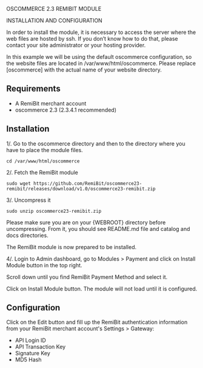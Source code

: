 OSCOMMERCE 2.3 REMIBIT MODULE

INSTALLATION AND CONFIGURATION

In order to install the module, it is necessary to access the server where the web files are hosted by ssh. If you don’t know how to do that, please contact your site administrator or your hosting provider.

In this example we will be using the default oscommerce configuration, so the website files are located in /var/www/html/oscommerce. Please replace [oscommerce] with the actual name of your website directory.

## Requirements

* A RemiBit merchant account
* oscommerce 2.3 (2.3.4.1 recommended)


## Installation

1/. Go to the oscommerce directory and then to the directory where you have to place the module files.

```
cd /var/www/html/oscommerce
```

2/. Fetch the RemiBit module

```
sudo wget https://github.com/RemiBit/oscommerce23-remibit/releases/download/v1.0/oscommerce23-remibit.zip
```

3/. Uncompress it

```
sudo unzip oscommerce23-remibit.zip
```

Please make sure you are on your {WEBROOT} directory before uncompressing. From it, you should see README.md file and catalog and docs directories.

The RemiBit module is now prepared to be installed.

4/. Login to Admin dashboard, go to Modules > Payment and click on Install Module button in the top right. 

Scroll down until you find RemiBit Payment Method and select it.

Click on Install Module button. The module will not load until it is configured.


## Configuration

Click on the Edit button and fill up the RemiBit authentication information from your RemiBit merchant account's Settings > Gateway:

* API Login ID
* API Transaction Key
* Signature Key
* MD5 Hash


